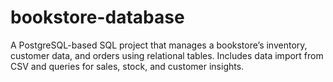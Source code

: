 # bookstore-database
A PostgreSQL-based SQL project that manages a bookstore’s inventory, customer data, and orders using relational tables. Includes data import from CSV and queries for sales, stock, and customer insights.
